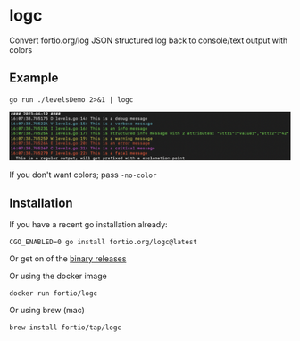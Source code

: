 # logc
Convert fortio.org/log JSON structured log back to console/text output with colors

## Example
```
go run ./levelsDemo 2>&1 | logc
```

![Example console color output](example.png)

If you don't want colors; pass `-no-color`

## Installation

If you have a recent go installation already:
```shell
CGO_ENABLED=0 go install fortio.org/logc@latest
```

Or get on of the [binary releases](https://github.com/fortio/logc/releases)

Or using the docker image
```shell
docker run fortio/logc
```

Or using brew (mac)
```shell
brew install fortio/tap/logc
```
